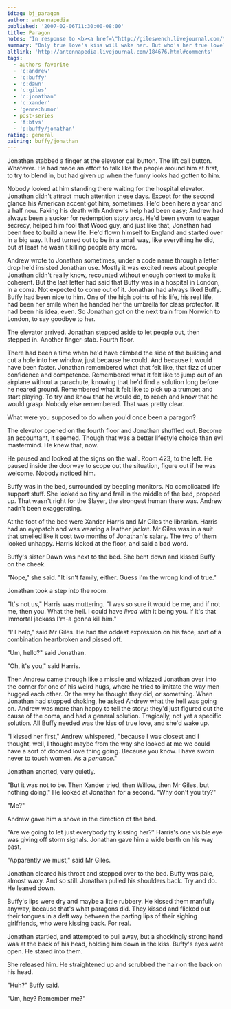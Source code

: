 ```yaml
---
idtag: bj_paragon
author: antennapedia
published: '2007-02-06T11:30:00-08:00'
title: Paragon
notes: "In response to <b><a href=\"http://gileswench.livejournal.com/\">gileswench</a></b>'s <a href=\"http://gileswench.livejournal.com/41208.html\">comics crack challenge</a>. Spoilers for the season 8 comics."
summary: "Only true love's kiss will wake her. But who's her true love?"
altlink: 'http://antennapedia.livejournal.com/184676.html#comments'
tags:
  - authors-favorite
  - 'c:andrew'
  - 'c:buffy'
  - 'c:dawn'
  - 'c:giles'
  - 'c:jonathan'
  - 'c:xander'
  - 'genre:humor'
  - post-series
  - 'f:btvs'
  - 'p:buffy/jonathan'
rating: general
pairing: buffy/jonathan
---
```

Jonathan stabbed a finger at the elevator call button. The lift call button. Whatever. He had made an effort to talk like the people around him at first, to try to blend in, but had given up when the funny looks had gotten to him.

Nobody looked at him standing there waiting for the hospital elevator. Jonathan didn't attract much attention these days. Except for the second glance his American accent got him, sometimes. He'd been here a year and a half now. Faking his death with Andrew's help had been easy; Andrew had always been a sucker for redemption story arcs. He'd been sworn to eager secrecy, helped him fool that Wood guy, and just like that, Jonathan had been free to build a new life. He'd flown himself to England and started over in a big way. It had turned out to be in a small way, like everything he did, but at least he wasn't killing people any more.

Andrew wrote to Jonathan sometimes, under a code name through a letter drop he'd insisted Jonathan use. Mostly it was excited news about people Jonathan didn't really know, recounted without enough context to make it coherent. But the last letter had said that Buffy was in a hospital in London, in a coma. Not expected to come out of it. Jonathan had always liked Buffy. Buffy had been nice to him. One of the high points of his life, his real life, had been her smile when he handed her the umbrella for class protector. It had been his idea, even. So Jonathan got on the next train from Norwich to London, to say goodbye to her.

The elevator arrived. Jonathan stepped aside to let people out, then stepped in. Another finger-stab. Fourth floor.

There had been a time when he'd have climbed the side of the building and cut a hole into her window, just because he could. And because it would have been faster. Jonathan remembered what that felt like, that fizz of utter confidence and competence. Remembered what it felt like to jump out of an airplane without a parachute, knowing that he'd find a solution long before he neared ground. Remembered what it felt like to pick up a trumpet and start playing. To try and know that he would do, to reach and know that he would grasp. Nobody else remembered. That was pretty clear.

What were you supposed to do when you'd once been a paragon?

The elevator opened on the fourth floor and Jonathan shuffled out. Become an accountant, it seemed. Though that was a better lifestyle choice than evil mastermind. He knew that, now.

He paused and looked at the signs on the wall. Room 423, to the left. He paused inside the doorway to scope out the situation, figure out if he was welcome. Nobody noticed him.

Buffy was in the bed, surrounded by beeping monitors. No complicated life support stuff. She looked so tiny and frail in the middle of the bed, propped up. That wasn't right for the Slayer, the strongest human there was. Andrew hadn't been exaggerating.

At the foot of the bed were Xander Harris and Mr Giles the librarian. Harris had an eyepatch and was wearing a leather jacket. Mr Giles was in a suit that smelled like it cost two months of Jonathan's salary. The two of them looked unhappy. Harris kicked at the floor, and said a bad word.

Buffy's sister Dawn was next to the bed. She bent down and kissed Buffy on the cheek.

"Nope," she said. "It isn't family, either. Guess I'm the wrong kind of true."

Jonathan took a step into the room.

"It's not us," Harris was muttering. "I was so sure it would be me, and if not me, then you. What the hell. I could have *lived* with it being you. If it's that Immortal jackass I'm-a gonna kill him."

"I'll help," said Mr Giles. He had the oddest expression on his face, sort of a combination heartbroken and pissed off.

"Um, hello?" said Jonathan.

"Oh, it's you," said Harris. 

Then Andrew came through like a missile and whizzed Jonathan over into the corner for one of his weird hugs, where he tried to imitate the way men hugged each other. Or the way he thought they did, or something. When Jonathan had stopped choking, he asked Andrew what the hell was going on. Andrew was more than happy to tell the story: they'd just figured out the cause of the coma, and had a general solution. Tragically, not yet a specific solution. All Buffy needed was the kiss of true love, and she'd wake up.

"I kissed her first," Andrew whispered, "because I was closest and I thought, well, I thought maybe from the way she looked at me we could have a sort of doomed love thing going. Because you know. I have sworn never to touch women. As a *penance*."

Jonathan snorted, very quietly.

"But it was not to be. Then Xander tried, then Willow, then Mr Giles, but nothing doing." He looked at Jonathan for a second. "Why don't you try?"

"Me?"

Andrew gave him a shove in the direction of the bed.

"Are we going to let just everybody try kissing her?" Harris's one visible eye was giving off storm signals. Jonathan gave him a wide berth on his way past.

"Apparently we must," said Mr Giles.

Jonathan cleared his throat and stepped over to the bed. Buffy was pale, almost waxy. And so still. Jonathan pulled his shoulders back. Try and do. He leaned down.

Buffy's lips were dry and maybe a little rubbery. He kissed them manfully anyway, because that's what paragons did. They kissed and flicked out their tongues in a deft way between the parting lips of their sighing girlfriends, who were kissing back. For real. 

Jonathan startled, and attempted to pull away, but a shockingly strong hand was at the back of his head, holding him down in the kiss. Buffy's eyes were open. He stared into them. 

She released him. He straightened up and scrubbed the hair on the back on his head.

"Huh?" Buffy said.

"Um, hey? Remember me?"
